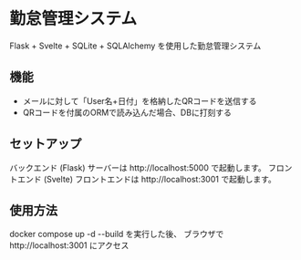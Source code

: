 # 勤怠管理システム
Flask + Svelte + SQLite + SQLAlchemy を使用した勤怠管理システム

## 機能

- メールに対して「User名+日付」を格納したQRコードを送信する
- QRコードを付属のORMで読み込んだ場合、DBに打刻する

## セットアップ
バックエンド (Flask)
サーバーは http://localhost:5000 で起動します。
フロントエンド (Svelte)
フロントエンドは http://localhost:3001 で起動します。

## 使用方法
docker compose up -d --build
を実行した後、
ブラウザで http://localhost:3001 にアクセス